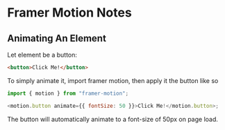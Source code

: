 # Framer Motion Notes

## Animating An Element

Let element be a button:

```html
<button>Click Me!</button>
```

To simply animate it, import framer motion, then apply it the button like so

```js
import { motion } from "framer-motion";

<motion.button animate={{ fontSize: 50 }}>Click Me!</motion.button>;
```

The button will automatically animate to a font-size of 50px on page load.
